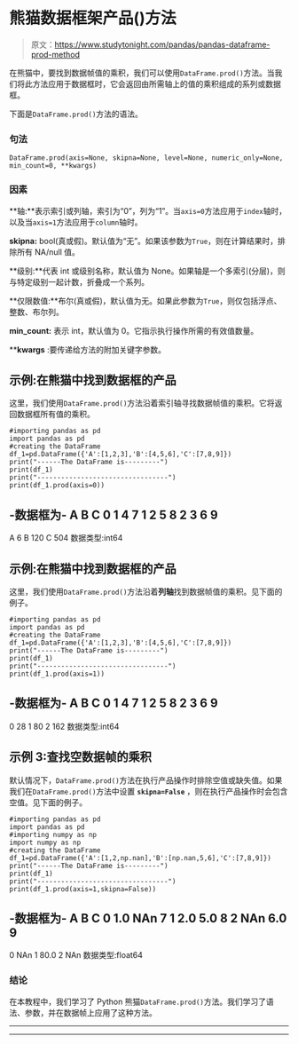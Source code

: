 # 熊猫数据框架产品()方法

> 原文：<https://www.studytonight.com/pandas/pandas-dataframe-prod-method>

在熊猫中，要找到数据帧值的乘积，我们可以使用`DataFrame.prod()`方法。当我们将此方法应用于数据框时，它会返回由所需轴上的值的乘积组成的系列或数据框。

下面是`DataFrame.prod()`方法的语法。

### 句法

```
DataFrame.prod(axis=None, skipna=None, level=None, numeric_only=None, min_count=0, **kwargs)
```

### 因素

**轴:**表示索引或列轴，索引为“0”，列为“1”。当`axis=0`方法应用于`index`轴时，以及当`axis=1`方法应用于`column`轴时。

**skipna:** bool(真或假)。默认值为“无”。如果该参数为`True`，则在计算结果时，排除所有 NA/null 值。

**级别:**代表 int 或级别名称，默认值为 None。如果轴是一个多索引(分层)，则与特定级别一起计数，折叠成一个系列。

**仅限数值:**布尔(真或假)，默认值为无。如果此参数为`True`，则仅包括浮点、整数、布尔列。

**min_count:** 表示 int，默认值为 0。它指示执行操作所需的有效值数量。

****kwargs** :要传递给方法的附加关键字参数。

## 示例:在熊猫中找到数据框的产品

这里，我们使用`DataFrame.prod()`方法沿着索引轴寻找数据帧值的乘积。它将返回数据框所有值的乘积。

```
#importing pandas as pd
import pandas as pd
#creating the DataFrame
df_1=pd.DataFrame({'A':[1,2,3],'B':[4,5,6],'C':[7,8,9]})
print("------The DataFrame is---------")
print(df_1)
print("---------------------------------")
print(df_1.prod(axis=0))
```

-数据框为-
A B C
0 1 4 7
1 2 5 8
2 3 6 9
-
A 6
B 120
C 504
数据类型:int64

## 示例:在熊猫中找到数据框的产品

这里，我们使用`DataFrame.prod()`方法沿着**列轴**找到数据帧值的乘积。见下面的例子。

```
#importing pandas as pd
import pandas as pd
#creating the DataFrame
df_1=pd.DataFrame({'A':[1,2,3],'B':[4,5,6],'C':[7,8,9]})
print("------The DataFrame is---------")
print(df_1)
print("---------------------------------")
print(df_1.prod(axis=1))
```

-数据框为-
A B C
0 1 4 7
1 2 5 8
2 3 6 9
-
0 28
1 80
2 162
数据类型:int64

## 示例 3:查找空数据帧的乘积

默认情况下，`DataFrame.prod()`方法在执行产品操作时排除空值或缺失值。如果我们在`DataFrame.prod()`方法中设置 **`skipna=False`** ，则在执行产品操作时会包含空值。见下面的例子。

```
#importing pandas as pd
import pandas as pd
#importing numpy as np
import numpy as np
#creating the DataFrame
df_1=pd.DataFrame({'A':[1,2,np.nan],'B':[np.nan,5,6],'C':[7,8,9]})
print("------The DataFrame is---------")
print(df_1)
print("---------------------------------")
print(df_1.prod(axis=1,skipna=False))
```

-数据框为-
A B C
0 1.0 NAn 7
1 2.0 5.0 8
2 NAn 6.0 9
-
0 NAn
1 80.0
2 NAn
数据类型:float64

### 结论

在本教程中，我们学习了 Python 熊猫`DataFrame.prod()`方法。我们学习了语法、参数，并在数据帧上应用了这种方法。

* * *

* * *